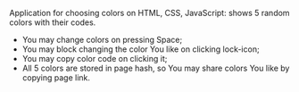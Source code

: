 Application for choosing colors on HTML, CSS, JavaScript: shows 5 random colors with their codes.
- You may change colors on pressing Space;
- You may block changing the color You like on clicking lock-icon;
- You may copy color code on clicking it;
- All 5 colors are stored in page hash, so You may share colors You like by copying page link.